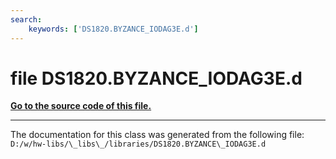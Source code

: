 ```yaml
---
search:
    keywords: ['DS1820.BYZANCE_IODAG3E.d']
---
```


# file DS1820.BYZANCE\_IODAG3E.d

**[Go to the source code of this file.](_d_s1820_8_b_y_z_a_n_c_e___i_o_d_a_g3_e_8d_source.md)**


----------------------------------------
The documentation for this class was generated from the following file: `D:/w/hw-libs/\_libs\_/libraries/DS1820.BYZANCE\_IODAG3E.d`
